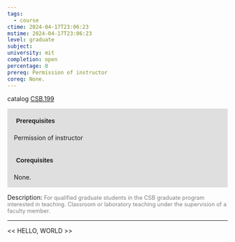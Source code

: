 ```yaml
---
tags:
  - course
ctime: 2024-04-17T23:06:23
mstime: 2024-04-17T23:06:23
level: graduate
subject: 
university: mit
completion: open
percentage: 0
prereq: Permission of instructor
coreq: None.
---
```


catalog [CSB.199](http://student.mit.edu/catalog/mCSBa.html#CSB.199)

<span style="display: block; padding: 15px; background-color: rgb(100, 100, 100, 0.2);"><font id="m_prereq141_0" style="display: block; font-family: Arial, sans-serif; font-weight: bold; padding: 5px">Prerequisites</font><br><span id="prereq141_0">Permission of instructor</span></span>
<span style="display: block; padding: 15px; background-color: rgb(100, 100, 100, 0.2);"><font id="m_coreq141_0" style="display: block; font-family: Arial, sans-serif; font-weight: bold; padding: 5px">Corequisites</font><br><span id="coreq141_0">None.</span></span>

<font style="">Description:</font>
<font style="color: grey; font-size: 0.8rem;">For qualified graduate students in the CSB graduate program interested in teaching.    Classroom or laboratory teaching under the supervision of a faculty member.</font>



---

<< HELLO, WORLD >>
